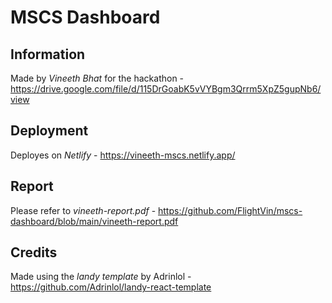 # MSCS Dashboard

## Information

Made by _Vineeth Bhat_ for the hackathon - https://drive.google.com/file/d/115DrGoabK5vVYBgm3Qrrm5XpZ5gupNb6/view

## Deployment

Deployes on _Netlify_ - https://vineeth-mscs.netlify.app/

## Report

Please refer to _vineeth-report.pdf_ - https://github.com/FlightVin/mscs-dashboard/blob/main/vineeth-report.pdf

## Credits

Made using the _landy template_ by Adrinlol - https://github.com/Adrinlol/landy-react-template
